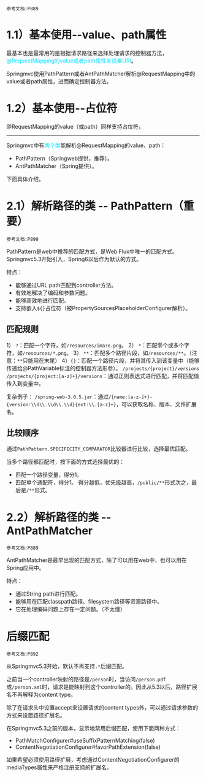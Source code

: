 	参考文档:P889

# 1.1）基本使用--value、path属性

最基本也是最常用的是根据请求路径来选择处理请求的控制器方法，<font color="00E0FF">@RequestMapping的value或者path属性来设置URI</font>。

Springmvc使用PathPattern或者AntPathMatcher解析@RequestMapping中的value或者path属性，进而确定控制器方法。

# 1.2）基本使用--占位符

@RequestMapping的value（或path）同样支持占位符，


-- -- 
Springmvc中有<font color="00E0FF">两个类</font>能解析@RequestMapping的value、path：
- PathPattern（Springweb提供，推荐）。
- AntPathMatcher（Spring提供）。

下面具体介绍。
# 2.1）解析路径的类 -- PathPattern（重要）

	参考文档:P890

PathPattern是web中推荐的匹配方式，是Web Flux中唯一的匹配方式。Springmvc5.3开始引入，Spring6以后作为默认的方式。

特点：
- 能够通过URL path匹配到controller方法。
- 有效地解决了编码和参数问题。
- 能够高效地进行匹配。
- 支持嵌入`${}`占位符（被PropertySourcesPlaceholderConfigurer解析）。

## 匹配规则

1） `?`：匹配一个字符，如`/resources/ima?e.png`。
2） `*`：匹配零个或多个字符，如`/resources/*.png`。
3） `**`：匹配多个路径片段，如`/resources/**`。（注意：`**`只能用在末尾）
4）`{}`：匹配一个路径片段，并将其传入到该变量中（能够传递给@PathVariable标注的控制器方法形参）。
`/projects/{project}/versions`
`/projects/{project:[a-z]+}/versions`：通过正则表达式进行匹配，并将匹配值传入到变量中。

复杂例子：
`/spring-web-3.0.5.jar`：通过`/{name:[a-z-]+}-{version:\\d\\.\\d\\.\\d}{ext:\\.[a-z]+}`，可以获取名称、版本、文件扩展名。

## 比较顺序

通过`PathPattern.SPECIFICITY_COMPARATOR`比较器进行比较，选择最优匹配。

当多个路径都匹配时，按下面的方式选择最优的：
- 匹配一个路径变量，得分1。
- 匹配单个通配符，得分1。
得分越低，优先级越高，`/public/**`形式次之，最后是`/**`形式。



# 2.2）解析路径的类 -- AntPathMatcher

	参考文档:P889

AntPathMatcher是最早出现的匹配方式，除了可以用在web中，也可以用在Spring应用中。

特点：
- 通过String path进行匹配。
- 能够用在匹配classpath路径、filesystem路径等资源路径中。
- 它在处理编码问题上存在一定问题。（不太懂）

# 后缀匹配

	参考文档:P892

从Springmvc5.3开始，默认不再支持`.*`后缀匹配。

之前当一个controller映射的路径是`/person`时，当访问`/person.pdf`或`/person.xml`时，请求是能映射到这个controller的。因此从5.3以后，路径扩展名不再解释为content type。

除了在请求头中设置accept来设置请求的content types外，可以通过请求参数的方式来设置路径扩展名。


在Springmvc5.3之前的版本，显示地禁用后缀匹配，使用下面两种方式：
- PathMatchConfigurer#useSuffixPatternMatching(false) 
- ContentNegotiationConfigurer#favorPathExtension(false)

如果希望必须使用路径扩展，考虑通过ContentNegotiationConfigurer的mediaTypes属性来严格注册支持的扩展名。

